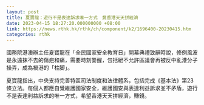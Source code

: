 ```yaml
---
layout: post
title: 夏寶龍：遊行不是表達訴求唯一方式　冀香港天天拼經濟
date: 2023-04-15 18:27:20.000000000 +08:00
link: https://news.rthk.hk/rthk/ch/component/k2/1696400-20230415.htm
categories: rthk
---
```


國務院港澳辦主任夏寶龍在「全民國家安全教育日」開幕典禮致辭時說，修例風波是永遠抹不去的傷疤和痛，需要時刻警醒，包括絕不允許區議會再被反中亂港分子操弄，成為禍港的「柱脚」。

夏寶龍指出，中央支持完善特區司法制度和法律體系，包括完成《基本法》第23條立法。每個人都應自覺維護國家安全，維護國安與表達利益訴求並不矛盾，遊行不是表達利益訴求的唯一方式，希望香港天天拼經濟，賺錢。
